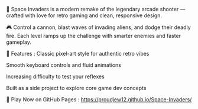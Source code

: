🚀 Space Invaders is a modern remake of the legendary arcade shooter — crafted with love for retro gaming and clean, responsive design.

🎮 Control a cannon, blast waves of invading aliens, and dodge their deadly fire. Each level ramps up the challenge with smarter enemies and faster gameplay.

🔹 Features :
Classic pixel-art style for authentic retro vibes

Smooth keyboard controls and fluid animations

Increasing difficulty to test your reflexes

Built as a side project to explore core game dev concepts

🔗 Play Now on GitHub Pages : https://proudjew12.github.io/Space-Invaders/
